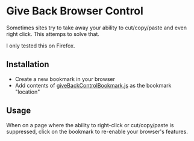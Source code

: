 # Give Back Browser Control

Sometimes sites try to take away your ability to cut/copy/paste and
even right click. This attemps to solve that.

I only tested this on Firefox.

## Installation

* Create a new bookmark in your browser
* Add contents of [giveBackControlBookmark.js][] as the bookmark "location"

[giveBackControlBookmark.js]: https://raw.githubusercontent.com/RyanMillerC/give-back-browser-control/master/giveBackControlBookmark.js

## Usage

When on a page where the ability to right-click or cut/copy/paste
is suppressed, click on the bookmark to re-enable your browser's
features.
